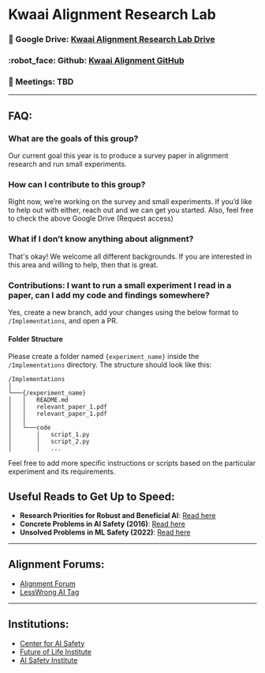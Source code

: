 # Kwaai Alignment Research Lab

### :open_file_folder: Google Drive: [Kwaai Alignment Research Lab Drive](https://drive.google.com/drive/folders/1GHGNe58ARRyoc9wSVKIcwUPovjnoFbgi?usp=sharing)
### :robot_face: Github: [Kwaai Alignment GitHub](https://github.com/Kwaai-AI-Lab/kwaai-alignment)
### :handshake: Meetings: TBD

---

## FAQ:

### What are the goals of this group?
Our current goal this year is to produce a survey paper in alignment research and run small experiments.

### How can I contribute to this group?
Right now, we’re working on the survey and small experiments. If you’d like to help out with either, reach out and we can get you started. Also, feel free to check the above Google Drive (Request access)

### What if I don’t know anything about alignment?
That's okay! We welcome all different backgrounds. If you are interested in this area and willing to help, then that is great.

### Contributions: I want to run a small experiment I read in a paper, can I add my code and findings somewhere?
Yes, create a new branch, add your changes using the below format to `/Implementations`, and open a PR.

#### Folder Structure
Please create a folder named `{experiment_name}` inside the `/Implementations` directory. The structure should look like this:

```
/Implementations
│
└───{/experiment_name}
│   │   README.md
│   │   relevant_paper_1.pdf
│   │   relevant_paper_1.pdf
│   │
│   └───code
│       │   script_1.py
│       │   script_2.py
│       │   ...

```

Feel free to add more specific instructions or scripts based on the particular experiment and its requirements.

## Useful Reads to Get Up to Speed:
- **Research Priorities for Robust and Beneficial AI**: [Read here](https://ojs.aaai.org/aimagazine/index.php/aimagazine/article/view/2577)
- **Concrete Problems in AI Safety (2016)**: [Read here](https://arxiv.org/pdf/1606.06565)
- **Unsolved Problems in ML Safety (2022)**: [Read here](https://arxiv.org/pdf/2109.13916)

---

## Alignment Forums:
- [Alignment Forum](https://www.alignmentforum.org/)
- [LessWrong AI Tag](https://www.lesswrong.com/tag/ai)

---

## Institutions:
- [Center for AI Safety](https://www.safe.ai/)
- [Future of Life Institute](https://futureoflife.org/)
- [AI Safety Institute](https://www.aisi.gov.uk/)
